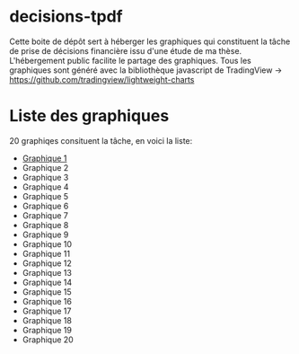# decisions-tpdf
Cette boite de dépôt sert à héberger les graphiques qui constituent la tâche de prise de décisions financière issu d'une étude de ma thèse. L'hébergement public facilite le partage des graphiques. Tous les graphiques sont généré avec la bibliothèque javascript de TradingView -> https://github.com/tradingview/lightweight-charts

# Liste des graphiques
20 graphiqes consituent la tâche, en voici la liste:
- [Graphique 1](https://etienneg418.github.io/decisions-tpdf/C3_LWchart_avecvolume)
- Graphique 2
- Graphique 3
- Graphique 4
- Graphique 5
- Graphique 6
- Graphique 7
- Graphique 8
- Graphique 9
- Graphique 10
- Graphique 11
- Graphique 12
- Graphique 13
- Graphique 14
- Graphique 15
- Graphique 16
- Graphique 17
- Graphique 18
- Graphique 19
- Graphique 20
